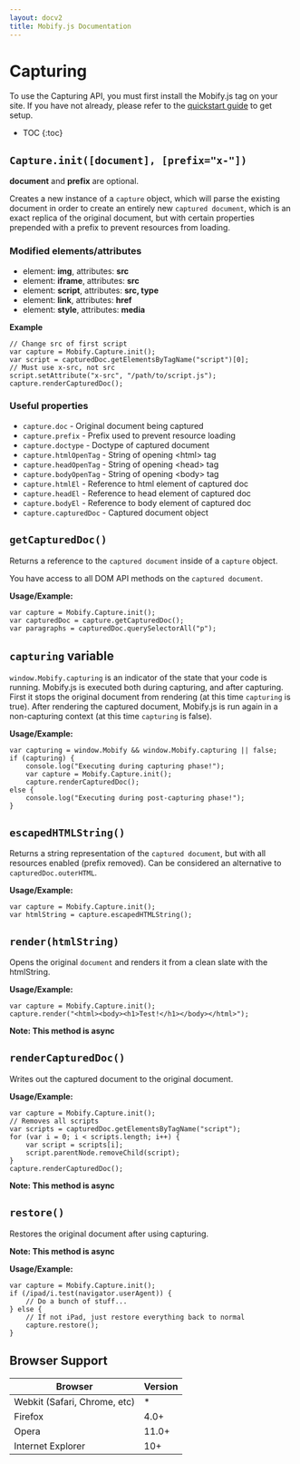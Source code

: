 ```yaml
---
layout: docv2
title: Mobify.js Documentation
---
```


# Capturing

To use the Capturing API, you must first install the Mobify.js tag on your site.
If you have not already, please refer to the  [quickstart guide](/mobifyjs/v2/docs/) to get setup.

* TOC
{:toc}

## `Capture.init([document], [prefix="x-"])`

__document__ and __prefix__ are optional.

Creates a new instance of a `capture` object, which will parse the
existing document in order to create an entirely new `captured document`,
which is an exact replica of the original document, but with certain
properties prepended with a prefix to prevent resources from loading.

### Modified elements/attributes

- element: **img**, attributes: **src**
- element: **iframe**, attributes: **src**
- element: **script**, attributes: **src, type**
- element: **link**, attributes: **href**
- element: **style**, attributes: **media**

**Example**

    // Change src of first script
    var capture = Mobify.Capture.init();
    var script = capturedDoc.getElementsByTagName("script")[0];
    // Must use x-src, not src
    script.setAttribute("x-src", "/path/to/script.js");
    capture.renderCapturedDoc();

### Useful properties

- `capture.doc` - Original document being captured
- `capture.prefix` - Prefix used to prevent resource loading
- `capture.doctype` - Doctype of captured document
- `capture.htmlOpenTag` - String of opening &lt;html&gt; tag
- `capture.headOpenTag` - String of opening &lt;head&gt; tag
- `capture.bodyOpenTag` - String of opening &lt;body&gt; tag
- `capture.htmlEl` - Reference to html element of captured doc
- `capture.headEl` - Reference to head element of captured doc
- `capture.bodyEl` - Reference to body element of captured doc
- `capture.capturedDoc` - Captured document object

## `getCapturedDoc()`

Returns a reference to the `captured document` inside of a `capture`
object.

You have access to all DOM API methods on the `captured document`.

**Usage/Example:**

    var capture = Mobify.Capture.init();
    var capturedDoc = capture.getCapturedDoc();
    var paragraphs = capturedDoc.querySelectorAll("p");

## `capturing` variable

`window.Mobify.capturing` is an indicator of the state that your code 
is running. Mobify.js is executed both during capturing, and after capturing.
First it stops the original document from rendering (at this time
`capturing` is true). After rendering the captured document,
Mobify.js is run again in a non-capturing context (at this time
`capturing` is false).

**Usage/Example:**

    var capturing = window.Mobify && window.Mobify.capturing || false;
    if (capturing) {
        console.log("Executing during capturing phase!");
        var capture = Mobify.Capture.init();
        capture.renderCapturedDoc();
    else {
        console.log("Executing during post-capturing phase!");
    }


## `escapedHTMLString()`

Returns a string representation of the `captured document`, but with
all resources enabled (prefix removed). Can be considered an
alternative to `capturedDoc.outerHTML`.

**Usage/Example:**

    var capture = Mobify.Capture.init();
    var htmlString = capture.escapedHTMLString();

## `render(htmlString)`

Opens the original `document` and renders it from a clean slate
with the htmlString.

**Usage/Example:**

    var capture = Mobify.Capture.init();
    capture.render("<html><body><h1>Test!</h1></body></html>");

__Note: This method is async__

## `renderCapturedDoc()`

Writes out the captured document to the original document.

**Usage/Example:**

    var capture = Mobify.Capture.init();
    // Removes all scripts
    var scripts = capturedDoc.getElementsByTagName("script");
    for (var i = 0; i < scripts.length; i++) {
        var script = scripts[i];
        script.parentNode.removeChild(script);
    }
    capture.renderCapturedDoc();

__Note: This method is async__

## `restore()`

Restores the original document after using capturing.

__Note: This method is async__

**Usage/Example:**

    var capture = Mobify.Capture.init();
    if (/ipad/i.test(navigator.userAgent)) {
        // Do a bunch of stuff...
    } else {
        // If not iPad, just restore everything back to normal
        capture.restore();
    }

## Browser Support


| Browser                      | Version |
|------------------------------|---------|
| Webkit (Safari, Chrome, etc) | *       |
| Firefox                      | 4.0+    |
| Opera                        | 11.0+   |
| Internet Explorer            | 10+     |
